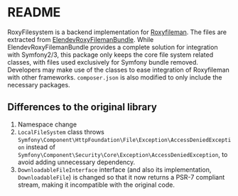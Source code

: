 # README

RoxyFilesystem is a backend implementation for [Roxyfileman](http://www.roxyfileman.com/). The files are extracted from [ElendevRoxyFilemanBundle](https://github.com/Elendev/ElendevRoxyFilemanBundle). While ElendevRoxyFilemanBundle provides a complete solution for integration with Symfony2/3, this package only keeps the core file system related classes, with files used exclusively for Symfony bundle removed. Developers may make use of the classes to ease integration of Roxyfileman with other frameworks. `composer.json` is also modified to only include the necessary packages.

## Differences to the original library

1. Namespace change
2. `LocalFileSystem` class throws `Symfony\Component\HttpFoundation\File\Exception\AccessDeniedException` instead of `Symfony\Component\Security\Core\Exception\AccessDeniedException`, to avoid adding unnecessary dependency.
3. `DownloadableFileInterface` interface (and also its implementation, `DownloadableFile`) is changed so that it now returns a PSR-7 compliant stream, making it incompatible with the original code.
